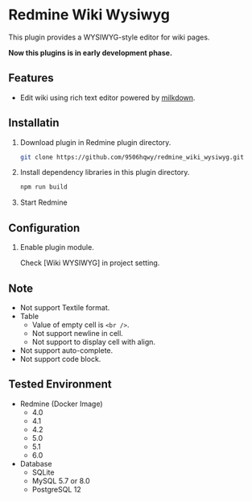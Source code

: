 # Redmine Wiki Wysiwyg

This plugin provides a WYSIWYG-style editor for wiki pages.

**Now this plugins is in early development phase.**

## Features

- Edit wiki using rich text editor powered by [milkdown](https://milkdown.dev/).

## Installatin

1. Download plugin in Redmine plugin directory.
   ```sh
   git clone https://github.com/9506hqwy/redmine_wiki_wysiwyg.git
   ```
2. Install dependency libraries in this plugin directory.
   ```sh
   npm run build
   ```
3. Start Redmine

## Configuration

1. Enable plugin module.

   Check [Wiki WYSIWYG] in project setting.

## Note

* Not support Textile format.
* Table
  * Value of empty cell is `<br />`.
  * Not support newline in cell.
  * Not support to display cell with align.
* Not support auto-complete.
* Not support code block.

## Tested Environment

* Redmine (Docker Image)
  * 4.0
  * 4.1
  * 4.2
  * 5.0
  * 5.1
  * 6.0
* Database
  * SQLite
  * MySQL 5.7 or 8.0
  * PostgreSQL 12
